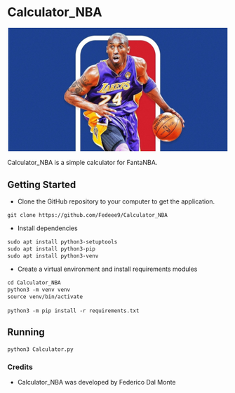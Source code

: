 # Calculator_NBA

<p align="center">

<img src="image.jpg?raw=true"  width=500px />
</p>


Calculator_NBA is a simple calculator for FantaNBA.

## Getting Started
* Clone the GitHub repository to your computer to get the application.
```
git clone https://github.com/Fedeee9/Calculator_NBA
```

* Install dependencies
```
sudo apt install python3-setuptools
sudo apt install python3-pip
sudo apt install python3-venv
```

* Create a virtual environment and install requirements modules
```
cd Calculator_NBA
python3 -m venv venv
source venv/bin/activate

python3 -m pip install -r requirements.txt
```

## Running
```
python3 Calculator.py
```


### Credits
* Calculator_NBA was developed by Federico Dal Monte

